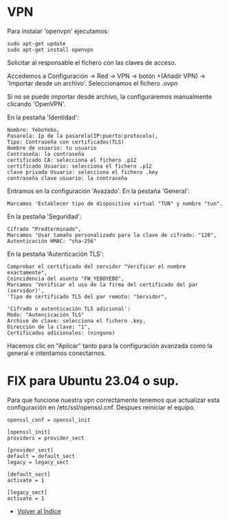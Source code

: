# VPN

Para instalar 'openvpn' ejecutamos:
```
sudo apt-get update 
sudo apt-get install openvpn
```
Solicitar al responsable el fichero con las claves de acceso.

Accedemos a Configuración -> Red -> VPN -> botón +(Añadir VPN) -> 'Importar desde un archivo'. Seleccionamos el fichero .ovpn

Si no se puede importar desde archivo, la configuraremos manualmente clicando 'OpenVPN'.

En la pestaña 'Identidad':

```
Nombre: YeboYebo, 
Pasarela: Ip de la pasarela(IP:puerto:protocolo),
Tipo: Contraseña con certificados(TLS)
Nombre de usuario: tu usuario
Contraseña: la contraseña
certificado CA: selecciona el fichero .p12
certificado Usuario: selecciona el fichero .p12
clave privada Usuario: selecciona el fichero .key
contraseña clave usuario: la contraseña
```
Entramos en la configuración 'Avazado'.
En la pestaña 'General':
```
Marcamos 'Establecer tipo de dispositivo virtual "TUN" y nombre "tun".
```

En la pestaña 'Seguridad':
```
Cifrado "Predterminado",
Marcamos 'Usar tamaño personalizado para la clave de cifrado: "128",
Autenticación HMAC: "sha-256"
```
En la pestaña 'Autenticación TLS':
```
Comprobar el certificado del servidor "Verificar el nombre exactamente",
Coincidencia del asunto "FW_YEBOYEBO",
Marcamos 'Verificar el uso de la firma del certificado del par (servidor)',
'Tipo de certificado TLS del par remoto: "Servidor",

'Cifrado o autenticación TLS adicional':
Modo: "Autencicación TLS"
Archivo de clave: selecciona el fichero .key,
Dirección de la clave: "1",
Certificados adicionales: (ninguno)
```
Hacemos clic en "Aplicar" tanto para la configuración avanzada como la general e intentamos conectarnos. 

# FIX para Ubuntu 23.04 o sup.
  Para que funcione nuestra vpn correctamente tenemos que actualizar esta configuración en /etc/ssl/openssl.cnf. Despues reiniciar el equipo.

  ```
  openssl_conf = openssl_init
  
  [openssl_init]
  providers = provider_sect

  [provider_sect]
  default = default_sect
  legacy = legacy_sect

  [default_sect]
  activate = 1

  [legacy_sect]
  activate = 1
  ```

  * [Volver al Índice](./index.md)